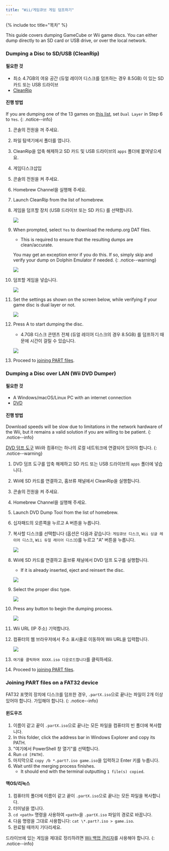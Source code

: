 ```yaml
---
title: "Wii/게임큐브 게임 덤프하기"
---
```


{% include toc title="목차" %}

This guide covers dumping GameCube or Wii game discs. You can either dump directly to an SD card or USB drive, or over the local network.

### Dumping a Disc to SD/USB (CleanRip)

#### 필요한 것

+ 최소 4.7GB의 여유 공간 (듀얼 레이어 디스크를 덤프하는 경우 8.5GB) 이 있는 SD 카드 또는 USB 드라이브
+ [CleanRip](https://oscwii.org/library/app/cleanrip)

#### 진행 방법

If you are dumping one of the 13 games on [this list](https://wiki.dolphin-emu.org/index.php?title=Category:Dual_Layer_Disc_games), set `Dual Layer` in Step 6 to `Yes`.
{: .notice--info}

1. 콘솔의 전원을 꺼 주세요.
1. 파일 탐색기에서 폴더를 엽니다.
1. CleanRip을 압축 해제하고 SD 카드 및 USB 드라이브의 `apps` 폴더에 붙여넣으세요.
1. 게임디스크삽입
1. 콘솔의 전원을 켜 주세요.
1. Homebrew Channel을 실행해 주세요.
1. Launch CleanRip from the list of homebrew.
1. 게임을 덤프할 장치 (USB 드라이브 또는 SD 카드) 를 선택합니다.

    ![](/images/homebrew/CleanRip/2.png)

1. When prompted, select `Yes` to download the redump.org DAT files.
    + This is required to ensure that the resulting dumps are clean/accurate.

    You may get an exception error if you do this. If so, simply skip and verify your dump on Dolphin Emulator if needed.
    {: .notice--warning}

    ![](/images/homebrew/CleanRip/3.png)

1. 덤프할 게임을 넣습니다.

    ![](/images/homebrew/CleanRip/4.png)

1. Set the settings as shown on the screen below, while verifying if your game disc is dual layer or not.

    ![](/images/homebrew/CleanRip/6.png)

1. Press A to start dumping the disc.
    + 4.7GB 디스크 콘텐츠 전체 (듀얼 레이어 디스크의 경우 8.5GB) 를 덤프하기 때문에 시간이 걸릴 수 있습니다.

    ![](/images/homebrew/CleanRip/7.png)

1. Proceed to [joining PART files](dump-games#joining-part-files-on-a-fat32-device).

### Dumping a Disc over LAN (Wii DVD Dumper)

#### 필요한 것

+ A Windows/macOS/Linux PC with an internet connection
+ [DVD](/assets/files/DVDDumpTool.zip)

#### 진행 방법

Download speeds will be slow due to limitations in the network hardware of the Wii, but it remains a valid solution if you are willing to be patient.
{: .notice--info}

[DVD 덤프 도구](/assets/files/DVDDumpTool.zip) Wii와 컴퓨터는 하나의 로컬 네트워크에 연결되어 있어야 합니다.
{: .notice--warning}

1. DVD 덤프 도구를 압축 해제하고 SD 카드 또는 USB 드라이브의 `apps` 폴더에 넣습니다.
1. Wii에 SD 카드를 연결하고, 홈브류 채널에서 CleanRip을 실행합니다.
1. 콘솔의 전원을 켜 주세요.
1. Homebrew Channel을 실행해 주세요.
1. Launch DVD Dump Tool from the list of homebrew.
1. 십자패드의 오른쪽을 누르고 A 버튼을 누릅니다.
1. 복사할 디스크를 선택합니다 (옵션은 다음과 같습니다: `게임큐브 디스크`, `Wii 싱글 레이어 디스크`, `Wii 듀얼 레이어 디스크`)를 누르고 "A" 버튼을 누릅니다.

    ![](/images/homebrew/DumpDiscs_LAN/2.png)
1. Wii에 SD 카드를 연결하고 홈브류 채널에서 DVD 덤프 도구를 실행합니다.
    + If it is already inserted, eject and reinsert the disc.

    ![](/images/homebrew/DumpDiscs_LAN/insertthedisc.jpg)
1. Select the proper disc type.

    ![](/images/homebrew/DumpDiscs_LAN/3.png)
1. Press any button to begin the dumping process.

    ![](/images/homebrew/DumpDiscs_LAN/4.png)
1. Wii URL (IP 주소) 기억합니다.
1. 컴퓨터의 웹 브라우저에서 주소 표시줄로 이동하여 Wii URL을 입력합니다.

    ![](/images/homebrew/DumpDiscs_LAN/5.png)
1. `여기를 클릭하여 XXXX.iso 다운로드합니다`를 클릭하세요.
1. Proceed to [joining PART files](dump-games#joining-part-files-on-a-fat32-device).

### Joining PART files on a FAT32 device

FAT32 포맷의 장치에 디스크를 덤프한 경우, `.partX.iso`으로 끝나는 파일이 2개 이상 있어야 합니다. 가입해야 합니다.
{: .notice--info}

#### 윈도우즈

1. 이름이 같고 끝이 `.partX.iso`으로 끝나는 모든 파일을 컴퓨터의 빈 폴더에 복사합니다.
1. In this folder, click the address bar in Windows Explorer and copy its PATH.
1. "여기에서 PowerShell 창 열기"를 선택합니다.
1. Run `cd [PATH]`.
1. 마지막으로 `copy /b *.part?.iso game.iso`을 입력하고 Enter 키를 누릅니다.
1. Wait until the merging process finishes.
    + It should end with the terminal outputting `1 file(s) copied`.

#### 맥OS/리눅스

1. 컴퓨터의 폴더에 이름이 같고 끝이 `.partX.iso`으로 끝나는 모든 파일을 복사합니다.
1. 터미널을 엽니다.
1. `cd <path>` 명령을 사용하여 `<path>`을 `.partX.iso` 파일의 경로로 바꿉니다.
1. 다음 명령을 그대로 사용합니다: `cat \*.part?.iso > game.iso`.
1. 완료될 때까지 기다리세요.

드라이브에 있는 게임을 제대로 정리하려면 [Wii 백업 관리자](wiibackupmanager)를 사용해야 합니다.
{: .notice--info}
